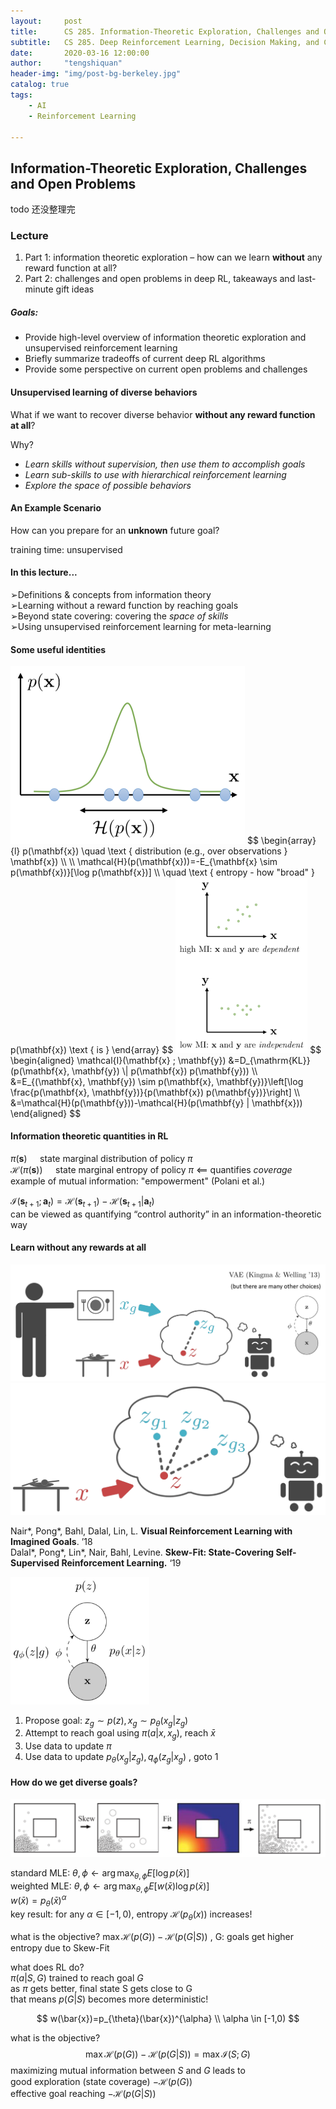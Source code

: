 ```yaml
---
layout:     post
title:      CS 285. Information-Theoretic Exploration, Challenges and Open Problems
subtitle:   CS 285. Deep Reinforcement Learning, Decision Making, and Control
date:       2020-03-16 12:00:00
author:     "tengshiquan"
header-img: "img/post-bg-berkeley.jpg"
catalog: true
tags:
    - AI
    - Reinforcement Learning

---
```


 

## Information-Theoretic Exploration, Challenges and Open Problems

todo  还没整理完



### Lecture

1. Part 1: information theoretic exploration – how can we learn **without** any reward function at all?
2. Part 2: challenges and open problems in deep RL, takeaways and last-minute gift ideas

##### Goals:

- Provide high-level overview of information theoretic exploration and unsupervised reinforcement learning
- Briefly summarize tradeoffs of current deep RL algorithms
- Provide some perspective on current open problems and challenges



#### Unsupervised learning of diverse behaviors

What if we want to recover diverse behavior **without any reward function at all**?

Why?

- *Learn skills without supervision, then use them to accomplish goals* 
- *Learn sub-skills to use with hierarchical reinforcement learning*
- *Explore the space of possible behaviors*



#### An Example Scenario

How can you prepare for an **unknown** future goal?

training time: unsupervised



#### In this lecture...

➢Definitions & concepts from information theory  
➢Learning without a reward function by reaching goals   
➢Beyond state covering: covering the *space of skills*  
➢Using unsupervised reinforcement learning for meta-learning



#### Some useful identities

<img src="2020-03-31-CS285-Open.assets/image-20200329052910898.png" alt="image-20200329052910898" style="zoom:50%;" />
$$
\begin{array}{l}
p(\mathbf{x}) \quad \text { distribution (e.g., over observations } \mathbf{x}) \\ \\
\mathcal{H}(p(\mathbf{x}))=-E_{\mathbf{x} \sim p(\mathbf{x})}[\log p(\mathbf{x})] \\
\quad \text { entropy - how "broad" } p(\mathbf{x}) \text { is }
\end{array}
$$
<img src="2020-03-31-CS285-Open.assets/image-20200329053242541.png" alt="image-20200329053242541" style="zoom:33%;" />
$$
\begin{aligned}
\mathcal{I}(\mathbf{x} ; \mathbf{y}) &=D_{\mathrm{KL}}(p(\mathbf{x}, \mathbf{y}) \| p(\mathbf{x}) p(\mathbf{y})) \\
&=E_{(\mathbf{x}, \mathbf{y}) \sim p(\mathbf{x}, \mathbf{y})}\left[\log \frac{p(\mathbf{x}, \mathbf{y})}{p(\mathbf{x}) p(\mathbf{y})}\right] \\
&=\mathcal{H}(p(\mathbf{y}))-\mathcal{H}(p(\mathbf{y} | \mathbf{x}))
\end{aligned}
$$

#### Information theoretic quantities in RL

$\pi(\mathbf{s}) \quad$ state marginal distribution of policy $ \pi$   
$\mathcal{H}(\pi(\mathbf{s})) \quad$ state marginal entropy of policy $\pi$  <== quantifies *coverage*  
example of mutual information: "empowerment" (Polani et al.)  

$\mathcal{I}\left(\mathbf{s}_{t+1} ; \mathbf{a}_{t}\right)=\mathcal{H}\left(\mathbf{s}_{t+1}\right)-\mathcal{H}\left(\mathbf{s}_{t+1} | \mathbf{a}_{t}\right)$  
can be viewed as quantifying “control authority” in an information-theoretic way



#### Learn without any rewards at all

<img src="2020-03-31-CS285-Open.assets/image-20200329053608644.png" alt="image-20200329053608644" style="zoom:50%;" />

<img src="2020-03-31-CS285-Open.assets/image-20200329053654991.png" alt="image-20200329053654991" style="zoom:50%;" />

Nair*, Pong*, Bahl, Dalal, Lin, L. **Visual Reinforcement Learning with Imagined Goals**. ’18  
Dalal*, Pong*, Lin*, Nair, Bahl, Levine. **Skew-Fit: State-Covering Self-Supervised Reinforcement Learning.** ‘19



<img src="2020-03-31-CS285-Open.assets/image-20200329053805034.png" alt="image-20200329053805034" style="zoom:33%;" />



1. Propose goal: $z_{g} \sim p(z), x_{g} \sim p_{\theta}\left(x_{g} | z_{g}\right)$
2. Attempt to reach goal using $\pi\left(a | x, x_{g}\right),$ reach $\bar{x}$
3. Use data to update $\pi$
4. Use data to update $p_{\theta}\left(x_{g} | z_{g}\right), q_{\phi}\left(z_{g} | x_{g}\right)$  , goto 1



#### How do we get diverse goals?

<img src="2020-03-31-CS285-Open.assets/image-20200329053914399.png" alt="image-20200329053914399" style="zoom:50%;" />



standard MLE: $\theta, \phi \leftarrow \arg \max _{\theta, \phi} E[\log p(\bar{x})]$   
weighted MLE: $\theta, \phi \leftarrow \arg \max _{\theta, \phi} E[w(\bar{x}) \log p(\bar{x})]$   
$w(\bar{x})=p_{\theta}(\bar{x})^{\alpha}$   
key result: for any $\alpha \in[-1,0),$ entropy $\mathcal{H}\left(p_{\theta}(x)\right)$ increases!



what is the objective?   $\max \mathcal{H}(p(G))-\mathcal{H}(p(G | S))$ ,  G: goals get higher entropy due to Skew-Fit

what does RL do?  
$\pi(a | S, G)$ trained to reach goal  $G$  
as  $\pi$  gets better, final state  S  gets close to  G  
that means $p(G | S)$ becomes more deterministic!


$$
w(\bar{x})=p_{\theta}(\bar{x})^{\alpha}  \\
\alpha \in [-1,0)
$$


what is the objective?
$$
\max \mathcal{H}(p(G))-\mathcal{H}(p(G | S))=\max \mathcal{I}(S ; G)
$$
maximizing mutual information between $S$ and $G$ leads to  
	good exploration (state coverage) $-\mathcal{H}(p(G))$   
	effective goal reaching $-\mathcal{H}(p(G | S))$







